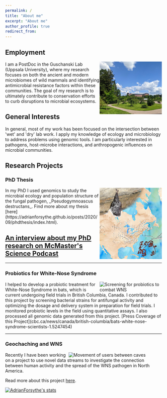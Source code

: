 ```yaml
---
permalink: /
title: "About me"
excerpt: "About me"
author_profile: true
redirect_from:
---
```


## Employment

<img align="right" style="width:200px;" alt="Botanical gardens with a view of the castle" src="images/uppsala.jpg">
I am a PostDoc in the Guschanski Lab (Uppsala University), where my research focuses on both the ancient and modern microbiomes of wild mammals and identifying antimicrobial resistance factors within these communities. The goal of my research is to ultimately contribute to conservation efforts to curb disruptions to microbial ecosystems.

## General Interests

In general, most of my work has been focused on the intersection between 'wet' and 'dry' lab work.
I apply my knowledge of ecology and microbiology to address problems using genomic tools. I am particularly interested in pathogens, host-microbe interactions, and anthropogenic influences on microbial communities.

<!-- ## Technical Skills

- Shell/BASH
- R

  - tidyverse
  - plotly
  - Rshiny

- python

  - pandas
  - scikitlearn
  - snakemake

- Desktop Linux
- CLI Unix
- Docker
- Singularity
- conda
- Nextflow
- Web Scraping
  - RSelenium
  - beautifulsoup4
- Dimension Reduction Techniques
  - PCA
  - UMAP
- Network Analyses
- ML

  - Random Forest
  - Linear discriminant analysis

- Wet and Dry Lab Skills
- Hypothesis testing
- Data Analysis and Visualization
- Statistical Analysis

- Microbial genetics
- Genome Assembly and Annotation
- Metagenomics/Metabarcoding
- Landscape Genetics
- Pangenomics

## Education

- Phd in Microbiology (2016-2020)
  - McMaster University, Hamilton, Canada
- MSc in Microbiology (2014-2016)
  - McMaster University, Hamilton, Canada
- H. BSc in Biology, Honours (2010-2014)
  - Tren University, Peterborough, Canada -->

## Research Projects

### PhD Thesis

<img align="right" style="width:200px;" src="images/aem-cover.png">
In my PhD I used genomics to study the microbial ecology and population structure of the fungal pathogen, _Pseudogymnoascus destructans_. Find more about my thesis [here](https://adrianforsythe.github.io/posts/2020/09/phdthesis/index.html).

## [An interview about my PhD research on McMaster's Science Podcast](https://d3ctxlq1ktw2nl.cloudfront.net/staging/2019-9-3/25951353-44100-2-6d37e687523c.m4a)

---

### Probiotics for White-Nose Syndrome

<img align="right" style="width:200px;" alt="Screening for probiotics to combat WNS" src="images/probiotics.jpg">
I helped to develop a probiotic treatment for White-Nose Syndrome in bats, which is current undergoing field trials in British Columbia, Canada. I contributed to this project by screening bacterial strains for antifungal activity and optimizing the dosage and delivery system in preparation for field trials. I monitored probiotic levels in the field using quantitative assays. I also processed all genomic data generated from this project.
[Press Coverage of this Project](cbc.ca/news/canada/british-columbia/bats-white-nose-syndrome-scientists-1.5247454)

---

### Geochaching and WNS

<img align="right" style="width:300px;" alt="Movement of users between caves" src="images/users_year.gif">
Recently I have been working on a project to use novel data streams to investigate the connection between human activity and the spread of the WNS pathogen in North America.

Read more about this project [here](https://adrianforsythe.github.io/posts/2020/01/DoesHumanActivityContributetotheSpreadofWhiteNoseSyndrome/index.html).

[![AdrianForsythe's stats](https://github-readme-stats.vercel.app/api?username=AdrianForsythe)](https://github.com/anuraghazra/github-readme-stats)
